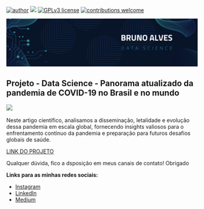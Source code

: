 [![author](https://img.shields.io/badge/author-alves_bruno-red.svg)](https://www.linkedin.com/in/bruno-alves-dos-santos-a7a92a26b/) [![](https://img.shields.io/badge/python-3.7+-blue.svg)](https://www.python.org/downloads/release/python-365/) [![GPLv3 license](https://img.shields.io/badge/License-GPLv3-blue.svg)](http://perso.crans.org/besson/LICENSE.html) [![contributions welcome](https://img.shields.io/badge/contributions-welcome-brightgreen.svg?style=flat)](https://https://github.com/alves-bruno-ds/data-science-BR)

<p align="center">
  <p width="5%">
  <img src="https://github.com/alves-bruno-ds/data-science-BR/blob/02b5a39df41ebb6882b86df02ee0fc9eebd6bbe9/Header%20-%20Dados.png" >
</p>


## Projeto - Data Science  - Panorama atualizado da pandemia de COVID-19 no Brasil e no mundo

<p align="center">
<p width="3%">
  <img src="https://github.com/alves-bruno-ds/data-science-BR/blob/02b5a39df41ebb6882b86df02ee0fc9eebd6bbe9/Banner%20COvid_19.png" >
</p>

Neste artigo científico, analisamos a disseminação, letalidade e evolução dessa pandemia em escala global, fornecendo insights valiosos para o enfrentamento contínuo da pandemia e preparação para futuros desafios globais de saúde.


[LINK DO PROJETO](https://github.com/alves-bruno-ds/Analise_de_dados_Airbnb_Buenos_Aires/blob/main/Rev.01%20-%20Analisando_os_Dados_do_Airbnb_Buenos_Aires.ipynb)


Qualquer dúvida, fico a dsposição em meus canais de contato!
Obrigado



**Links para as minhas redes sociais:**
* [Instagram](https://instagram.com/cdados.br)
* [LinkedIn](https://www.linkedin.com/in/alves-bruno-ds)
* [Medium](https://medium.com/@cdados.br)
